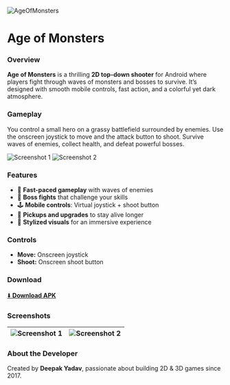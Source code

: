 ![AgeOfMonsters](https://github.com/user-attachments/assets/4123c295-0913-4897-9e53-9e78279d88cb)
# Age of Monsters

### Overview

**Age of Monsters** is a thrilling **2D top-down shooter** for Android where players fight through waves of monsters and bosses to survive. It’s designed with smooth mobile controls, fast action, and a colorful yet dark atmosphere.

### Gameplay

You control a small hero on a grassy battlefield surrounded by enemies. Use the onscreen joystick to move and the attack button to shoot. Survive waves of enemies, collect health, and defeat powerful bosses.

![Screenshot 1](images/1.jpg)
![Screenshot 2](images/2.jpg)

### Features

* 🎯 **Fast-paced gameplay** with waves of enemies
* 👹 **Boss fights** that challenge your skills
* 🕹 **Mobile controls**: Virtual joystick + shoot button
* 💎 **Pickups and upgrades** to stay alive longer
* 🌌 **Stylized visuals** for an immersive experience

### Controls

* **Move:** Onscreen joystick
* **Shoot:** Onscreen shoot button

### Download

[⬇️ **Download APK**](https://github.com/Deepak-Yadav-14/Age-Of-Monsters/releases/download/v1.0.0/Age.Of.Monster.apk)

### Screenshots

| ![Screenshot 1](3.jpg) | ![Screenshot 2](4.jpg) |
| --------------------------------------------------------- | --------------------------------------------------------- |

### About the Developer

Created by **Deepak Yadav**, passionate about building 2D & 3D games since 2017.
